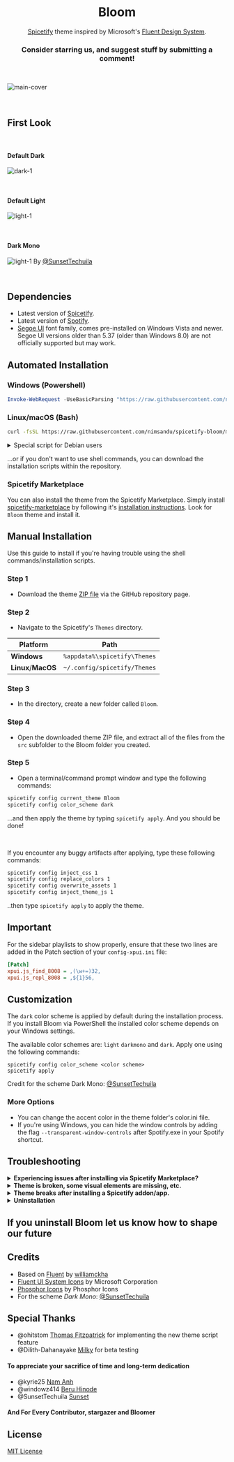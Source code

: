 <div align="center">
  <h1>Bloom</h1>

  [Spicetify](https://github.com/khanhas/spicetify-cli) theme inspired by Microsoft's [Fluent Design System](https://www.microsoft.com/design/fluent).  

### **Consider starring us, and suggest stuff by submitting a comment!**

</div>

<br>

![main-cover](https://raw.githubusercontent.com/nimsandu/spicetify-bloom/main/images/bloom_cover.jpg)

<br>

## First Look

<br>

#### **Default Dark**

![dark-1](https://raw.githubusercontent.com/nimsandu/spicetify-bloom/main/images/dark.png)

<br>

#### **Default Light**

![light-1](https://raw.githubusercontent.com/nimsandu/spicetify-bloom/main/images/light.png)

<br>

#### **Dark Mono**

![light-1](https://raw.githubusercontent.com/nimsandu/spicetify-bloom/main/images/darkmono.png)
By [@SunsetTechuila](https://github.com/SunsetTechuila)

<br>

## Dependencies

- Latest version of [Spicetify](https://github.com/spicetify/spicetify-cli).
- Latest version of [Spotify](https://www.spotify.com/download).
- [Segoe UI](https://en.wikipedia.org/wiki/Segoe#Segoe_UI) font family, comes pre-installed on Windows Vista and newer.
  Segoe UI versions older than 5.37 (older than Windows 8.0) are not officially supported but may work.

## Automated Installation

### Windows (Powershell)

```powershell
Invoke-WebRequest -UseBasicParsing "https://raw.githubusercontent.com/nimsandu/spicetify-bloom/main/install/install.ps1" | Invoke-Expression
```

### Linux/macOS (Bash)

```bash
curl -fsSL https://raw.githubusercontent.com/nimsandu/spicetify-bloom/main/install/install.sh | bash
```

<details>
    <summary>Special script for Debian users</summary>
<p>Replace `install.sh` in the above command with `install_debian.sh`. Spotify made a derp that it doesn't work on some Debian installations. Passing `--no-zygote` flag to it will fix this issue, which also means we also need to add it to launcher entry. `install_debian.sh` script's whole purpose is to run the `install.sh` as usual, then applying the fix. Issues about it are welcome!</p>

#### credit [@windowz414](https://github.com/windowz414) for the script

</details>

...or if you don't want to use shell commands, you can download the installation scripts within the repository.

### Spicetify Marketplace

You can also install the theme from the Spicetify Marketplace.
Simply install [spicetify-marketplace](https://github.com/spicetify/spicetify-marketplace) by following it's
[installation instructions](https://github.com/spicetify/spicetify-marketplace/wiki/Installation). Look for `Bloom` theme and install it.

## Manual Installation

Use this guide to install if you're having trouble using the shell commands/installation scripts.

### Step 1

- Download the theme [ZIP file](https://github.com/nimsandu/spicetify-bloom/archive/refs/heads/main.zip) via the GitHub repository page.

### Step 2

- Navigate to the Spicetify's `Themes` directory.

| Platform            | Path                              |
| ------------------- | --------------------------------- |
| **Windows**         | `%appdata%\spicetify\Themes`      |
| **Linux**/**MacOS** | `~/.config/spicetify/Themes`      |

### Step 3

- In the directory, create a new folder called `Bloom`.

### Step 4

- Open the downloaded theme ZIP file, and extract all of the files from the `src` subfolder to the Bloom folder you created.

### Step 5

- Open a terminal/command prompt window and type the following commands:

```bash
spicetify config current_theme Bloom
spicetify config color_scheme dark
```

...and then apply the theme by typing `spicetify apply`. And you should be done!

<br>

If you encounter any buggy artifacts after applying, type these following commands:

```sh
spicetify config inject_css 1
spicetify config replace_colors 1
spicetify config overwrite_assets 1
spicetify config inject_theme_js 1
```

..then type `spicetify apply` to apply the theme.

## Important

For the sidebar playlists to show properly, ensure that these two lines are added in the Patch section of your `config-xpui.ini` file:

```ini
[Patch]
xpui.js_find_8008 = ,(\w+=)32,
xpui.js_repl_8008 = ,${1}56,
```

## Customization

The `dark` color scheme is applied by default during the installation process. If you install Bloom via PowerShell the installed color scheme depends on your Windows settings.

The available color schemes are: `light` `darkmono` and `dark`. Apply one using the following commands:

```
spicetify config color_scheme <color scheme>
spicetify apply
```

Credit for the scheme Dark Mono: [@SunsetTechuila](https://github.com/SunsetTechuila)

### More Options

- You can change the accent color in the theme folder's color.ini file.  
- If you're using Windows, you can hide the window controls by adding the flag `--transparent-window-controls` after Spotify.exe in your Spotify shortcut.  

## Troubleshooting

<details>
  <summary><b>Experiencing issues after installing via Spicetify Marketplace?</b></summary>
<blockquote> If you're experiencing issues after installing the theme via the Spicetify Marketplace, reset it by going to the Spicetify Marketplace settings, then scroll all the way down until you see the "Reset Marketplace" button. After that, proceed to install the theme using the instation methods shown above. </blockquote>
</details>

<details>
  <summary><b>Theme is broken, some visual elements are missing, etc.</b></summary>
<blockquote> Spotify releases updates very frequently, and when that happens, it's common for things to break. Generally, we'll be able to fix these issues, but there are certain issues that are out of our control. If you experience such an issue, please report them via the repository's issues page.
</details>

<details>
  <summary><b>Theme breaks after installing a Spicetify addon/app.</b></summary>
<blockquote> This occurs rather because the custom app doesnt exist. Check Spicetify repositories if it indeed exists in that exact package name and open an issue on this repo if it does for a more extended testing. </blockquote>

#### credit [@windowz414](https://github.com/windowz414) for the troubleshooting

</details>

<details>
  <summary><b>Uninstallation</b></summary>
  <blockquote>uninstallation

  1. Restore Spotify to original state
    ![image](https://user-images.githubusercontent.com/80559769/188782496-a38e4195-089d-4a73-80d7-eb7493db280e.png)

  2. Delete spicetify files in appdata. Local and roaming
    ![image](https://user-images.githubusercontent.com/80559769/188782730-24c13c8a-3264-4fe9-808b-62b6beb0f7d7.png)
    ![image](https://user-images.githubusercontent.com/80559769/188782810-776ce017-de18-449d-b0b3-3523e3d02f45.png)

  3. Use PowerShell to install spicetify and Bloom
    ![image](https://user-images.githubusercontent.com/80559769/188782914-c5e9e66d-de83-4b83-9f35-f2b0d78a062b.png)

  4. Restart and apply to Spotify
    ![image](https://user-images.githubusercontent.com/80559769/188783021-dd9e683a-c433-4d42-975a-e3c685d75f96.png)

#### credit [@Georgetheasian](https://github.com/Georgetheasian) for the uninstallation guide

 </details>

## If you uninstall Bloom let us know how to shape our future

## Credits

- Based on [Fluent](https://github.com/williamckha/spicetify-fluent) by [williamckha](https://github.com/williamckha)  
- [Fluent UI System Icons](https://github.com/microsoft/fluentui-system-icons) by Microsoft Corporation  
- [Phosphor Icons](https://github.com/phosphor-icons/phosphor-icons) by Phosphor Icons
- For the scheme *Dark Mono*: [@SunsetTechuila](https://github.com/SunsetTechuila)

## Special Thanks

- @ohitstom [Thomas Fitzpatrick](https://github.com/ohitstom) for implementing the new theme script feature
- @Dilith-Dahanayake [Milky](https://github.com/Dilith-Dahanayake) for beta testing

#### To appreciate your sacrifice of time and long-term dedication

- @kyrie25 [Nam Anh](https://github.com/kyrie25)
- @windowz414 [Beru Hinode](https://github.com/windowz414)
- @SunsetTechuila [Sunset](https://github.com/SunsetTechuila)

#### And For Every Contributor, stargazer and Bloomer

## License

[MIT License](LICENSE)
